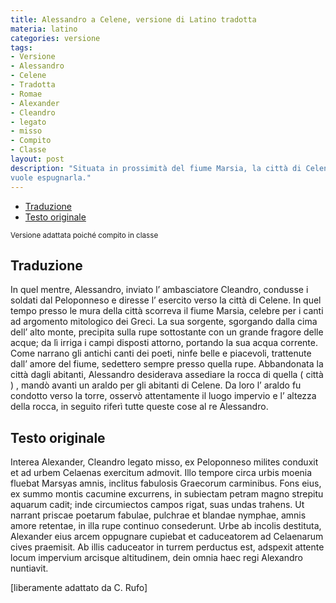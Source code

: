 ```yaml
---
title: Alessandro a Celene, versione di Latino tradotta
materia: latino
categories: versione
tags:
- Versione
- Alessandro
- Celene
- Tradotta
- Romae
- Alexander
- Cleandro
- legato
- misso
- Compito
- Classe
layout: post
description: "Situata in prossimità del fiume Marsia, la città di Celene è l'obiettivo di Alessandro Magno, che
vuole espugnarla."
---
```


- [Traduzione](#traduzione)
- [Testo originale](#testo)

<sub> Versione adattata poiché compito in classe </sub>

## Traduzione <a name="traduzione">

In quel mentre, Alessandro, inviato l’ ambasciatore Cleandro, condusse i soldati dal Peloponneso e diresse l’ esercito verso la città di Celene. In quel tempo presso le mura della città scorreva il fiume Marsia, celebre per i canti ad argomento mitologico dei Greci. La sua sorgente, sgorgando dalla cima dell’ alto monte, precipita sulla rupe sottostante con un grande fragore delle acque; da lì irriga i campi disposti attorno, portando la sua acqua corrente. Come narrano gli antichi canti dei poeti, ninfe belle e piacevoli, trattenute dall’ amore del fiume, sedettero sempre presso quella rupe. Abbandonata la città dagli abitanti, Alessandro desiderava assediare la rocca di quella ( città ) , mandò avanti un araldo per gli abitanti di Celene. Da loro l’ araldo fu condotto verso la torre, osservò attentamente il luogo impervio e l’ altezza della rocca, in seguito riferì tutte queste cose al re Alessandro.

## Testo originale <a name="testo">

Interea Alexander, Cleandro legato misso, ex Peloponneso milites conduxit et ad urbem Celaenas exercitum admovit. Illo tempore circa urbis moenia fluebat Marsyas amnis, inclitus fabulosis Graecorum carminibus. Fons eius, ex summo montis cacumine excurrens, in subiectam petram magno strepitu aquarum cadit; inde circumiectos campos rigat, suas undas trahens. Ut narrant priscae poetarum fabulae, pulchrae et blandae nymphae, amnis amore retentae, in illa rupe continuo consederunt. Urbe ab incolis destituta, Alexander eius arcem oppugnare cupiebat et caduceatorem ad Celaenarum
cives praemisit. Ab illis caduceator in turrem perductus est, adspexit attente locum impervium arcisque altitudinem, dein omnia haec regi Alexandro nuntiavit.

[liberamente adattato da C. Rufo]
